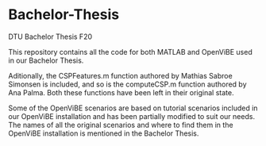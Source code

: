 # Bachelor-Thesis
DTU Bachelor Thesis F20

This repository contains all the code for both MATLAB and OpenViBE used in our Bachelor Thesis.

Aditionally, the CSPFeatures.m function authored by Mathias Sabroe Simonsen is included, 
and so is the computeCSP.m function authored by Ana Palma.
Both these functions have been left in their original state.

Some of the OpenViBE scenarios are based on tutorial scenarios included in our OpenViBE installation
and has been partially modified to suit our needs. The names of all the original scenarios and where
to find them in the OpenViBE installation is mentioned in the Bachelor Thesis.
